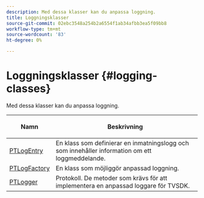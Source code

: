 ```yaml
---
description: Med dessa klasser kan du anpassa loggning.
title: Loggningsklasser
source-git-commit: 02ebc3548a254b2a6554f1ab34afbb3ea5f09bb8
workflow-type: tm+mt
source-wordcount: '83'
ht-degree: 0%

---
```


# Loggningsklasser {#logging-classes}

Med dessa klasser kan du anpassa loggning.

<table frame="all" colsep="1" rowsep="1" id="table_389797D3CEF14EA2862E0B20C6E6CC41"> 
 <thead> 
  <tr rowsep="1"> 
   <th colname="1" class="entry"> <p>Namn </p> </th> 
   <th colname="2" class="entry"> <p>Beskrivning </p> </th> 
  </tr> 
 </thead>
 <tbody> 
  <tr rowsep="1"> 
   <td colname="1" rowsep="0"> <a href="https://help.adobe.com/en_US/primetime/api/psdk/appledoc/Classes/PTLogEntry.html" format="html" scope="external"> PTLogEntry</a> </td> 
   <td colname="2" rowsep="0"> En klass som definierar en inmatningslogg och som innehåller information om ett loggmeddelande. </td> 
  </tr> 
  <tr rowsep="1"> 
   <td colname="1"> <a href="https://help.adobe.com/en_US/primetime/api/psdk/appledoc/Classes/PTLogFactory.html" format="html" scope="external"> PTLogFactory</a> </td> 
   <td colname="2"> En klass som möjliggör anpassad loggning.</td> 
  </tr> 
  <tr rowsep="1"> 
   <td colname="1"> <a href="https://help.adobe.com/en_US/primetime/api/psdk/appledoc/Protocols/PTLogger.html" format="html" scope="external"> PTLogger</a> </td> 
   <td colname="2"> Protokoll. De metoder som krävs för att implementera en anpassad loggare för TVSDK. </td> 
  </tr> 
 </tbody> 
</table>
